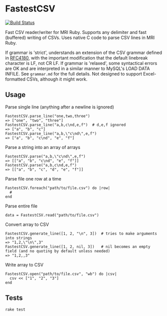 # FastestCSV

[![Build Status](https://travis-ci.org/custora/fastest-csv.svg?branch=master)](https://travis-ci.org/custora/fastest-csv)

Fast CSV reader/writer for MRI Ruby. Supports any delimiter and fast (buffered) writing of CSVs. Uses native C code to parse CSV lines in MRI Ruby.

If grammar is 'strict', understands an extension of the CSV grammar defined in [RFC4180](https://tools.ietf.org/html/rfc4180), with the important modification that the default linebreak character is LF, not CR LF. If grammar is 'relaxed', some syntactical errors are OK and are interpreted in a similar manner to MySQL's LOAD DATA INFILE. See `grammar.md` for the full details. Not designed to support Excel-formatted CSVs, although it might work.

## Usage

Parse single line (anything after a newline is ignored)

    FastestCSV.parse_line("one,two,three")
    => ["one", "two", "three"]
    FastestCSV.parse_line("a,b,c\nd,e,f")  # d,e,f ignored
    => ["a", "b", "c"]
    FastestCSV.parse_line("a,b,\"c\nd\",e,f")
    => ["a", "b", "c\nd", "e", "f"]

Parse a string into an array of arrays

    FastestCSV.parse("a,b,\"c\nd\",e,f")
    => [["a", "b", "c\nd", "e", "f"]]
    FastestCSV.parse("a,b,c\nd,e,f")
    => [["a", "b", "c", "d", "e", "f"]]

Parse file one row at a time

    FastestCSV.foreach("path/to/file.csv") do |row|
      #
    end

Parse entire file

    data = FastestCSV.read("path/to/file.csv")

Convert array to CSV

    FastestCSV.generate_line([1, 2, "\n", 3])  # tries to make arguments into strings
    => "1,2,\"\n\",3"
    FastestCSV.generate_line([1, 2, nil, 3])   # nil becomes an empty field (and no quoting by default unless needed)
    => "1,2,,3"

Write array to CSV

    FastestCSV.open("path/to/file.csv", "wb") do |csv|
      csv << ["1", "2", "3"]
    end

## Tests

`rake test`
